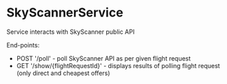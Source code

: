 # SkyScannerService

Service interacts with SkyScanner public API

End-points:
- POST '/poll' - poll SkyScanner API as per given flight request
- GET '/show/{flightRequestId}' - displays results of polling flight request
  (only direct and cheapest offers)